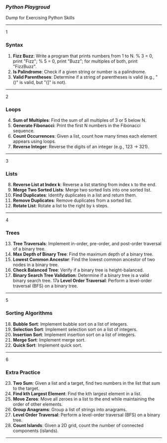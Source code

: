 ### ***Python Playgroud***
Dump for Exercising Python Skills

---
1
### **Syntax**
1. **Fizz Buzz**: Write a program that prints numbers from 1 to N. % 3 = 0, print "Fizz"; % 5 = 0, print "Buzz"; for multiples of both, print "FizzBuzz".
2. **Is Palindrome**: Check if a given string or number is a palindrome.
3. **Valid Parentheses**: Determine if a string of parentheses is valid (e.g., "()" is valid, but "(]" is not).

---
2
### **Loops**
4. **Sum of Multiples**: Find the sum of all multiples of 3 or 5 below N.
5. **Generate Fibonacci**: Print the first N numbers in the Fibonacci sequence.
6. **Count Occurrences**: Given a list, count how many times each element appears using loops.
7. **Reverse Integer**: Reverse the digits of an integer (e.g., 123 → 321).

---
3
### **Lists**
8. **Reverse List at Index k**: Reverse a list starting from index `k` to the end.
9. **Merge Two Sorted Lists**: Merge two sorted lists into one sorted list.
10. **Find Duplicates**: Identify duplicates in a list and return them.
11. **Remove Duplicates**: Remove duplicates from a sorted list.
12. **Rotate List**: Rotate a list to the right by `k` steps.

---
4
### **Trees**
13. **Tree Traversals**: Implement in-order, pre-order, and post-order traversal of a binary tree.
14. **Max Depth of Binary Tree**: Find the maximum depth of a binary tree.
15. **Lowest Common Ancestor**: Find the lowest common ancestor of two nodes in a binary tree.
16. **Check Balanced Tree**: Verify if a binary tree is height-balanced.
17. **Binary Search Tree Validation**: Determine if a binary tree is a valid binary search tree.
17a **Level Order Traversal**: Perform a level-order traversal (BFS) on a binary tree.

---
5
### **Sorting Algorithms**
18. **Bubble Sort**: Implement bubble sort on a list of integers.
19. **Selection Sort**: Implement selection sort on a list of integers.
20. **Insertion Sort**: Implement insertion sort on a list of integers.
21. **Merge Sort**: Implement merge sort.
22. **Quick Sort**: Implement quick sort.

---
6
### **Extra Practice**
23. **Two Sum**: Given a list and a target, find two numbers in the list that sum to the target.
24. **Find kth Largest Element**: Find the kth largest element in a list.
25. **Move Zeros**: Move all zeroes in a list to the end while maintaining the order of other elements.
26. **Group Anagrams**: Group a list of strings into anagrams.
27. **Level Order Traversal**: Perform a level-order traversal (BFS) on a binary tree.
28. **Count Islands**: Given a 2D grid, count the number of connected components (islands).

---